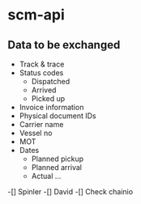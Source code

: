 # scm-api

## Data to be exchanged
- Track & trace
- Status codes
  - Dispatched
  - Arrived
  - Picked up
- Invoice information
- Physical document IDs
- Carrier name
- Vessel no
- MOT
- Dates
  - Planned pickup
  - Planned arrival
  - Actual ...


-[] Spinler
-[] David
-[] Check chainio


